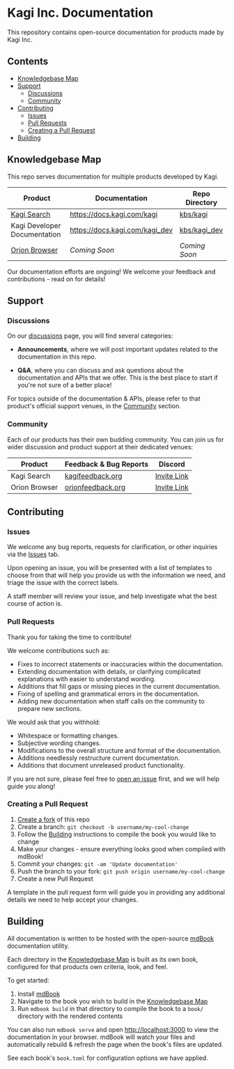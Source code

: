 # Kagi Inc. Documentation

This repository contains open-source documentation for products made by Kagi Inc.

## Contents

- [Knowledgebase Map](#knowledgebase-map)
- [Support](#support)
  - [Discussions](#discussions)
  - [Community](#community)
- [Contributing](#contributing)
  - [Issues](#issues)
  - [Pull Requests](#pull-requests)
  - [Creating a Pull Request](#creating-a-pull-request)
- [Building](#building)

## Knowledgebase Map

This repo serves documentation for multiple products developed by Kagi.


Product | Documentation         | Repo Directory
--------|-----------------------|----------------
[Kagi Search](https://kagi.com) | https://docs.kagi.com/kagi | [kbs/kagi](https://github.com/kagisearch/kagi-docs/tree/main/kbs/kagi)
Kagi Developer Documentation | https://docs.kagi.com/kagi_dev | [kbs/kagi_dev](https://github.com/kagisearch/kagi-docs/tree/main/kbs/kagi_dev)
[Orion Browser](https://browser.kagi.com) | *Coming Soon* | *Coming Soon*

Our documentation efforts are ongoing! We welcome your feedback and 
contributions - read on for details!

## Support

### Discussions

On our [discussions](https://github.com/kagisearch/kagi-docs/discussions) page,
you will find several categories:

- **Announcements**, where we will post important updates related to the
  documentation in this repo.

- **Q&A**, where you can discuss and ask questions about the documentation
  and APIs that we offer. This is the best place to start if you're not sure
  of a better place!

For topics outside of the documentation & APIs, please refer to that product's
official support venues, in the [Community](#community) section.

### Community

Each of our products has their own budding community. You can join us for
wider discussion and product support at their dedicated venues:

Product | Feedback & Bug Reports | Discord
--------|------------------------|------------
Kagi Search | [kagifeedback.org](https://kagifeedback.org) | [Invite Link](https://kagi.com/discord)
Orion Browser | [orionfeedback.org](https://orionfeedback.org) | [Invite Link](https://discord.gg/EMMzT57hQT)

## Contributing

### Issues

We welcome any bug reports, requests for clarification, or other inquiries
via the [Issues](https://github.com/kagisearch/kagi-docs/issues) tab.

Upon opening an issue, you will be presented with a list of templates to
choose from that will help you provide us with the information we need,
and triage the issue with the correct labels.

A staff member will review your issue, and help investigate what the best
course of action is.

### Pull Requests

Thank you for taking the time to contribute!

We welcome contributions such as:

- Fixes to incorrect statements or inaccuracies within the documentation.
- Extending documentation with details, or clarifying complicated explanations
  with easier to understand wording.
- Additions that fill gaps or missing pieces in the current documentation.
- Fixing of spelling and grammatical errors in the documentation.
- Adding new documentation when staff calls on the community to prepare new
  sections.

We would ask that you withhold:

- Whitespace or formatting changes.
- Subjective wording changes.
- Modifications to the overall structure and format of the documentation.
- Additions needlessly restructure current documentation.
- Additions that document unreleased product functionality.

If you are not sure, please feel free to [open an issue](https://github.com/kagisearch/kagi-docs/issues/new/choose)
first, and we will help guide you along!

### Creating a Pull Request

1. [Create a fork](https://github.com/kagisearch/kagi-docs/fork) of this repo
2. Create a branch: `git checkout -b username/my-cool-change`
3. Follow the [Building](#building) instructions to compile the book you would
   like to change
4. Make your changes - ensure everything looks good when compiled with mdBook!
5. Commit your changes: `git -am 'Update documentation'`
6. Push the branch to your fork: `git push origin username/my-cool-change`
7. Create a new Pull Request

A template in the pull request form will guide you in providing any additional
details we need to help accept your changes.

## Building

All documentation is written to be hosted with the open-source
[mdBook](https://rust-lang.github.io/mdBook/) documentation utility.


Each directory in the [Knowledgebase Map](#knowledgebase-map) is built as its
own book, configured for that products own criteria, look, and feel.

To get started:

1. Install [mdBook](https://rust-lang.github.io/mdBook/guide/installation.html)
2. Navigate to the book you wish to build in the [Knowledgebase Map](#knowledgebase-map)
3. Run `mdbook build` in that directory to compile the book to a `book/`
   directory with the rendered contents

You can also run `mdbook serve` and open [http://localhost:3000](http://localhost:3000)
to view the documentation in your browser. mdBook will watch your files and automatically
rebuild & refresh the page when the book's files are updated.

See each book's `book.toml` for configuration options we have applied.
